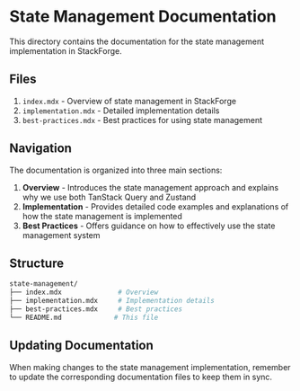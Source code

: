 # State Management Documentation

This directory contains the documentation for the state management implementation in StackForge.

## Files

1. `index.mdx` - Overview of state management in StackForge
2. `implementation.mdx` - Detailed implementation details
3. `best-practices.mdx` - Best practices for using state management

## Navigation

The documentation is organized into three main sections:

1. **Overview** - Introduces the state management approach and explains why we use both TanStack Query and Zustand
2. **Implementation** - Provides detailed code examples and explanations of how the state management is implemented
3. **Best Practices** - Offers guidance on how to effectively use the state management system

## Structure

```bash
state-management/
├── index.mdx              # Overview
├── implementation.mdx     # Implementation details
├── best-practices.mdx     # Best practices
└── README.md             # This file
```

## Updating Documentation

When making changes to the state management implementation, remember to update the corresponding documentation files to keep them in sync.

